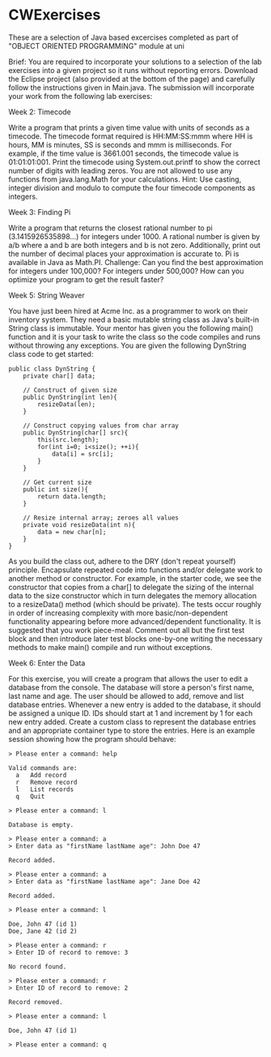 # CWExercises

These are a selection of Java based excercises completed as part of "OBJECT ORIENTED PROGRAMMING" module at uni

Brief:
You are required to incorporate your solutions to a selection of the lab exercises into a given project so it runs without reporting errors. Download the Eclipse project (also provided at the bottom of the page) and carefully follow the instructions given in Main.java. The submission will incorporate your work from the following lab exercises:

  Week 2: Timecode
  
Write a program that prints a given time value with units of seconds as a timecode. The timecode format required is HH:MM:SS:mmm where HH is hours, MM is minutes, SS is seconds and mmm is milliseconds. For example, if the time value is 3661.001 seconds, the timecode value is 01:01:01:001. Print the timecode using System.out.printf to show the correct number of digits with leading zeros. You are not allowed to use any functions from java.lang.Math for your calculations. Hint: Use casting, integer division and modulo to compute the four timecode components as integers.
  
  Week 3: Finding Pi
  
Write a program that returns the closest rational number to pi (3.1415926535898...) for integers under 1000. A rational number is given by a/b where a and b are both integers and b is not zero. Additionally, print out the number of decimal places your approximation is accurate to. Pi is available in Java as Math.PI. Challenge: Can you find the best approximation for integers under 100,000? For integers under 500,000? How can you optimize your program to get the result faster?
  
  Week 5: String Weaver
  
You have just been hired at Acme Inc. as a programmer to work on their inventory system. They need a basic mutable string class as Java's built-in String class is immutable. Your mentor has given you the following main() function and it is your task to write the class so the code compiles and runs without throwing any exceptions. You are given the following DynString class code to get started:

	public class DynString {
		private char[] data;

		// Construct of given size
		public DynString(int len){
			resizeData(len);
		}

		// Construct copying values from char array
		public DynString(char[] src){
			this(src.length);
			for(int i=0; i<size(); ++i){
				data[i] = src[i];
			}
		}

		// Get current size
		public int size(){
			return data.length;
		}

		// Resize internal array; zeroes all values
		private void resizeData(int n){
			data = new char[n];
		}
	}
As you build the class out, adhere to the DRY (don't repeat yourself) principle. Encapsulate repeated code into functions and/or delegate work to another method or constructor. For example, in the starter code, we see the constructor that copies from a char[] to delegate the sizing of the internal data to the size constructor which in turn delegates the memory allocation to a resizeData() method (which should be private). The tests occur roughly in order of increasing complexity with more basic/non-dependent functionality appearing before more advanced/dependent functionality. It is suggested that you work piece-meal. Comment out all but the first test block and then introduce later test blocks one-by-one writing the necessary methods to make main() compile and run without exceptions.
  
  Week 6: Enter the Data
  
For this exercise, you will create a program that allows the user to edit a database from the console. The database will store a person's first name, last name and age. The user should be allowed to add, remove and list database entries. Whenever a new entry is added to the database, it should be assigned a unique ID. IDs should start at 1 and increment by 1 for each new entry added. Create a custom class to represent the database entries and an appropriate container type to store the entries. Here is an example session showing how the program should behave:

    > Please enter a command: help

    Valid commands are:
      a   Add record
      r   Remove record
      l   List records
      q   Quit

    > Please enter a command: l

    Database is empty.

    > Please enter a command: a
    > Enter data as "firstName lastName age": John Doe 47

    Record added.

    > Please enter a command: a
    > Enter data as "firstName lastName age": Jane Doe 42

    Record added.

    > Please enter a command: l

    Doe, John 47 (id 1)
    Doe, Jane 42 (id 2)

    > Please enter a command: r
    > Enter ID of record to remove: 3

    No record found.

    > Please enter a command: r
    > Enter ID of record to remove: 2

    Record removed.

    > Please enter a command: l

    Doe, John 47 (id 1)

    > Please enter a command: q
